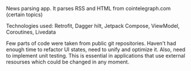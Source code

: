 News parsing app. It parses RSS and HTML from cointelegraph.com (certain topics)

Technologies used:
Retrofit, Dagger hilt, Jetpack Compose, ViewModel, Coroutines, Livedata

Few parts of code were taken from public git repositories. 
Haven't had enough time to refactor UI states, need to unify and optimize it.
Also, need to implement unit testing.
This is essential in applications that use external resourses which could be changed in any moment.
